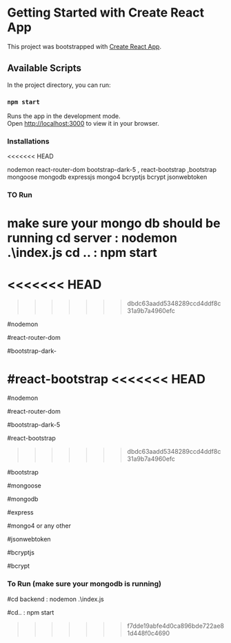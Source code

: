 # Getting Started with Create React App

This project was bootstrapped with [Create React App](https://github.com/facebook/create-react-app).

## Available Scripts

In the project directory, you can run:

### `npm start`

Runs the app in the development mode.\
Open [http://localhost:3000](http://localhost:3000) to view it in your browser.

### Installations
<<<<<<< HEAD

nodemon
react-router-dom
bootstrap-dark-5 , react-bootstrap ,bootstrap
mongoose
mongodb
expressjs
mongo4
bcryptjs
bcrypt
jsonwebtoken

### TO Run

make sure your mongo db should be running
cd server : nodemon .\index.js
cd .. : npm start
=======
<<<<<<< HEAD
=======

>>>>>>> dbdc63aadd5348289ccd4ddf8c31a9b7a4960efc

#nodemon

#react-router-dom

#bootstrap-dark-

#react-bootstrap
<<<<<<< HEAD
=======

#nodemon

#react-router-dom

#bootstrap-dark-5 

#react-bootstrap 
>>>>>>> dbdc63aadd5348289ccd4ddf8c31a9b7a4960efc

#bootstrap

#mongoose

#mongodb

#express

#mongo4 or any other

#jsonwebtoken

#bcryptjs

#bcrypt

### To Run (make sure your mongodb is running)

#cd backend : nodemon .\index.js

#cd.. : npm start

>>>>>>> f7dde19abfe4d0ca896bde722ae81d448f0c4690
